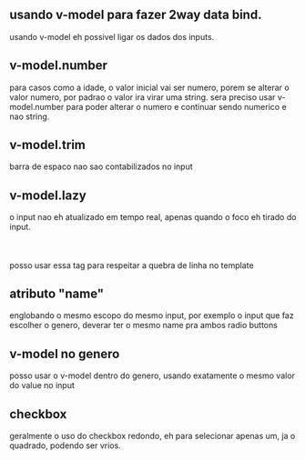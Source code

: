 ## usando v-model para fazer 2way data bind.

usando v-model eh possivel ligar os dados dos inputs.

## v-model.number

para casos como a idade, o valor inicial vai ser numero, porem se alterar o valor numero, por padrao o valor ira virar uma string. sera preciso usar v-model.number para poder alterar o numero e continuar
sendo numerico e nao string.

## v-model.trim

barra de espaco nao sao contabilizados no input

## v-model.lazy

o input nao eh atualizado em tempo real, apenas quando o foco eh tirado do input.

## <pre>

posso usar essa tag para respeitar a quebra de linha no template

## atributo "name" 

englobando o mesmo escopo do mesmo input, por exemplo o input que faz escolher o genero, deverar ter o mesmo name pra ambos radio buttons

## v-model no genero

posso usar o v-model dentro do genero, usando exatamente o mesmo valor do value no input

## checkbox

geralmente o uso do checkbox redondo, eh para selecionar apenas um, ja o quadrado, podendo ser vrios.